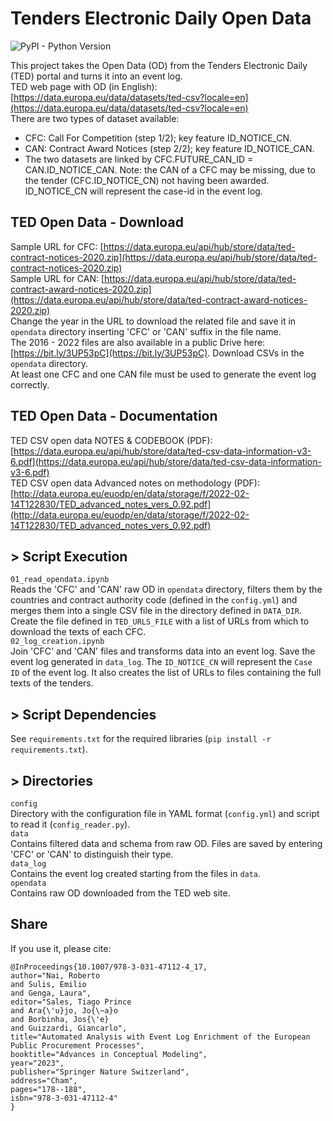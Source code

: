 # Tenders Electronic Daily Open Data
![PyPI - Python Version](https://img.shields.io/badge/python-3.12-3776AB?logo=python)    

This project takes the Open Data (OD) from the Tenders Electronic Daily (TED) portal and turns it into an event log.  
TED web page with OD (in English): [https://data.europa.eu/data/datasets/ted-csv?locale=en](https://data.europa.eu/data/datasets/ted-csv?locale=en)  
There are two types of dataset available:  
- CFC: Call For Competition (step 1/2); key feature ID_NOTICE_CN.  
- CAN: Contract Award Notices (step 2/2); key feature ID_NOTICE_CAN.    
- The two datasets are linked by CFC.FUTURE_CAN_ID = CAN.ID_NOTICE_CAN. Note: the CAN of a CFC may be missing, due to the tender (CFC.ID_NOTICE_CN) not having been awarded. ID_NOTICE_CN will represent the case-id in the event log.  

## TED Open Data - Download
Sample URL for CFC: [https://data.europa.eu/api/hub/store/data/ted-contract-notices-2020.zip](https://data.europa.eu/api/hub/store/data/ted-contract-notices-2020.zip)  
Sample URL for CAN: [https://data.europa.eu/api/hub/store/data/ted-contract-award-notices-2020.zip](https://data.europa.eu/api/hub/store/data/ted-contract-award-notices-2020.zip)  
Change the year in the URL to download the related file and save it in ```opendata``` directory inserting 'CFC' or 'CAN' suffix in the file name.  
The 2016 - 2022 files are also available in a public Drive here: [https://bit.ly/3UP53pC](https://bit.ly/3UP53pC). Download CSVs in the ```opendata```  directory.  
At least one CFC and one CAN file must be used to generate the event log correctly.  

## TED Open Data - Documentation
TED CSV open data NOTES & CODEBOOK (PDF): [https://data.europa.eu/api/hub/store/data/ted-csv-data-information-v3-6.pdf](https://data.europa.eu/api/hub/store/data/ted-csv-data-information-v3-6.pdf)  
TED CSV open data Advanced notes on methodology (PDF): [http://data.europa.eu/euodp/en/data/storage/f/2022-02-14T122830/TED_advanced_notes_vers_0.92.pdf](http://data.europa.eu/euodp/en/data/storage/f/2022-02-14T122830/TED_advanced_notes_vers_0.92.pdf)

## > Script Execution
```01_read_opendata.ipynb```  
Reads the 'CFC' and 'CAN' raw OD in ```opendata``` directory, filters them by the countries and contract authority code (defined in the ```config.yml```) and merges them into a single CSV file in the directory defined in ```DATA_DIR```. Create the file defined in ```TED_URLS_FILE``` with a list of URLs from which to download the texts of each CFC.      
```02_log_creation.ipynb```  
Join 'CFC' and 'CAN' files and transforms data into an event log. Save the event log generated in ```data_log```.  The ```ID_NOTICE_CN``` will represent the ```Case ID``` of the event log. It also creates the list of URLs to files containing the full texts of the tenders.  

## > Script Dependencies
See ```requirements.txt``` for the required libraries (```pip install -r requirements.txt```).  

## > Directories
```config```  
Directory with the configuration file in YAML format (```config.yml```) and script to read it (```config_reader.py```).   
```data```  
Contains filtered data and schema from raw OD. Files are saved by entering 'CFC' or 'CAN' to distinguish their type.  
```data_log```  
Contains the event log created starting from the files in ```data```.   
```opendata```    
Contains raw OD downloaded from the TED web site. 

## Share
If you use it, please cite:    
```
@InProceedings{10.1007/978-3-031-47112-4_17,
author="Nai, Roberto
and Sulis, Emilio
and Genga, Laura",
editor="Sales, Tiago Prince
and Ara{\'u}jo, Jo{\~a}o
and Borbinha, Jos{\'e}
and Guizzardi, Giancarlo",
title="Automated Analysis with Event Log Enrichment of the European Public Procurement Processes",
booktitle="Advances in Conceptual Modeling",
year="2023",
publisher="Springer Nature Switzerland",
address="Cham",
pages="178--188",
isbn="978-3-031-47112-4"
}
```